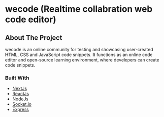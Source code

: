 
# wecode (Realtime collabration web code editor)

<!-- ABOUT THE PROJECT -->
## About The Project

wecode is an online community for testing and showcasing user-created HTML, CSS and JavaScript code snippets. It functions as an online code editor and open-source learning environment, where developers can create code snippets.

<p align="right">

### Built With

* [NextJs](https://nextjs.org/)
* [ReactJs](https://reactjs.org/)
* [NodeJs](https://nodejs.org)
* [Socket.io](https://socket.io)
* [Express](https://expressjs.com)
